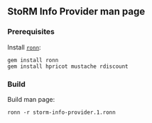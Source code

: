 ## StoRM Info Provider man page

### Prerequisites

Install [`ronn`](http://rtomayko.github.com/ronn/):

    gem install ronn
    gem install hpricot mustache rdiscount

### Build

Build man page:

    ronn -r storm-info-provider.1.ronn
